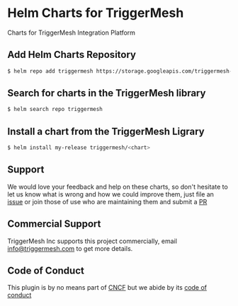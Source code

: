 # Helm Charts for TriggerMesh

Charts for TriggerMesh Integration Platform

## Add Helm Charts Repository

```bash
$ helm repo add triggermesh https://storage.googleapis.com/triggermesh-charts
```

## Search for charts in the TriggerMesh library

```bash
$ helm search repo triggermesh
```

## Install a chart from the TriggerMesh Ligrary 

```bash
$ helm install my-release triggermesh/<chart>
```

## Support

We would love your feedback and help on these charts, so don't hesitate to let
us know what is wrong and how we could improve them, just file an
[issue](https://github.com/triggermesh/charts/issues/new) or join those of use
who are maintaining them and submit a
[PR](https://github.com/triggermesh/charts/compare)

## Commercial Support

TriggerMesh Inc supports this project commercially, email info@triggermesh.com
to get more details.

## Code of Conduct

This plugin is by no means part of [CNCF](https://www.cncf.io/) but we abide by
its
[code of conduct](https://github.com/cncf/foundation/blob/master/code-of-conduct.md)
